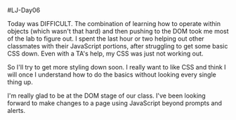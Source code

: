 #LJ-Day06

Today was DIFFICULT. The combination of learning how to operate within objects (which wasn't that hard) and then pushing to the DOM took me most of the lab to figure out. I spent the last hour or two helping out other classmates with their JavaScript portions, after struggling to get some basic CSS down. Even with a TA's help, my CSS was just not working out.

So I'll try to get more styling down soon. I really want to like CSS and think I will once I understand how to do the basics without looking every single thing up.

I'm really glad to be at the DOM stage of our class. I've been looking forward to make changes to a page using JavaScript beyond prompts and alerts.
